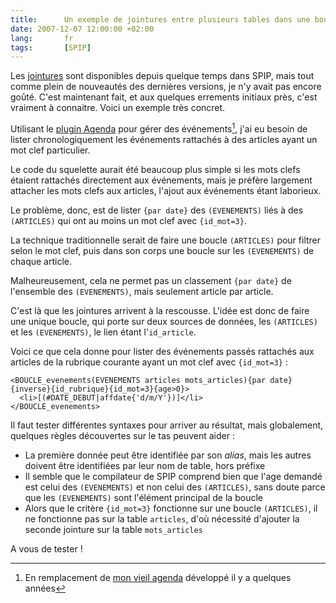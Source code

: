 ```yaml
--- 
title:      Un exemple de jointures entre plusieurs tables dans une boucle SPIP 
date: 2007-12-07 12:00:00 +02:00
lang:       fr 
tags:       [SPIP]
---
```


Les [jointures](http://www.spip.net/fr_article3368.html) sont disponibles depuis quelque temps dans SPIP, mais tout comme plein de nouveautés des dernières versions, je n'y avait pas encore goûté. C'est maintenant fait, et aux quelques errements initiaux près, c'est vraiment à connaitre. Voici un exemple très concret.

Utilisant le [plugin Agenda](http://www.spip-contrib.net/Plugin-Agenda) pour gérer des événements[^1], j'ai eu besoin de lister chronologiquement les événements rattachés à des articles ayant un mot clef particulier.

Le code du squelette aurait été beaucoup plus simple si les mots clefs étaient rattachés directement aux événements, mais je préfère largement attacher les mots clefs aux articles, l'ajout aux événements étant laborieux.

Le problème, donc, est de lister `{par date}` des `(EVENEMENTS)` liés à des `(ARTICLES)` qui ont au moins un mot clef avec `{id_mot=3}`.

La technique traditionnelle serait de faire une boucle `(ARTICLES)` pour filtrer selon le mot clef, puis dans son corps une boucle sur les `(EVENEMENTS)` de chaque article.

Malheureusement, cela ne permet pas un classement `{par date}` de l'ensemble des `(EVENEMENTS)`, mais seulement article par article.

C'est là que les jointures arrivent à la rescousse. L'idée est donc de faire une unique boucle, qui porte sur deux sources de données, les `(ARTICLES)` et les `(EVENEMENTS)`, le lien étant l'`id_article`.

Voici ce que cela donne pour lister des événements passés rattachés aux articles de la rubrique courante ayant un mot clef avec `{id_mot=3}` :

```
<BOUCLE_evenements(EVENEMENTS articles mots_articles){par date}{inverse}{id_rubrique}{id_mot=3}{age>0}>
  <li>[(#DATE_DEBUT|affdate{'d/m/Y'})]</li>
</BOUCLE_evenements>
```

Il faut tester différentes syntaxes pour arriver au résultat, mais globalement, quelques règles découvertes sur le tas peuvent aider :

- La première donnée peut être identifiée par son *alias*, mais les autres doivent être identifiées par leur nom de table, hors préfixe
- Il semble que le compilateur de SPIP comprend bien que l'age demandé est celui des `(EVENEMENTS)` et non celui des `(ARTICLES)`, sans doute parce que les `(EVENEMENTS)` sont l'élément principal de la boucle
- Alors que le critère `{id_mot=3}` fonctionne sur une boucle `(ARTICLES)`, il ne fonctionne pas sur la table `articles`, d'où nécessité d'ajouter la seconde jointure sur la table `mots_articles`

A vous de tester !

[^1]: En remplacement de [mon vieil agenda](/2005/11/la-fin-de-l-agenda-gastero-prod.html) développé il y a quelques années
